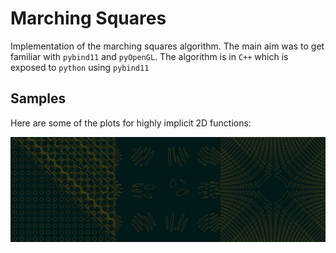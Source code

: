 # Marching Squares

Implementation of the marching squares algorithm. The main aim was to get familiar with `pybind11` and `pyOpenGL`. The algorithm is in `C++` which is exposed to `python` using `pybind11`

## Samples

Here are some of the plots for highly implicit 2D functions:

![samples](/samples/implicit_opengl_combined.png)
